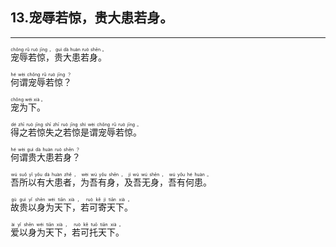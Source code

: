 ## 13.宠辱若惊，贵大患若身。
---


<ruby><rb> 宠辱若惊，贵大患若身。 </rb> <rt>chǒng  rǔ  ruò  jīng ， guì  dà  huàn  ruò  shēn 。</rt></ruby>

<ruby><rb> 何谓宠辱若惊？ </rb> <rt>hé  wèi  chǒng  rǔ  ruò  jīng ？</rt></ruby>

<ruby><rb> 宠为下。 </rb> <rt>chǒng  wéi  xià 。</rt></ruby>

<ruby><rb> 得之若惊失之若惊是谓宠辱若惊。 </rb> <rt>dé  zhī  ruò  jīng  shī  zhī  ruò  jīng  shì  wèi  chǒng  rǔ  ruò  jīng 。</rt></ruby>

<ruby><rb> 何谓贵大患若身？ </rb> <rt>hé  wèi  guì  dà  huàn  ruò  shēn ？</rt></ruby>

<ruby><rb> 吾所以有大患者，为吾有身，及吾无身，吾有何患。 </rb> <rt>wú  suǒ  yǐ  yǒu  dà  huàn  zhě ， wèi  wú  yǒu  shēn ， jí  wú  wú  shēn ， wú  yǒu  hé  huàn 。</rt></ruby>

<ruby><rb> 故贵以身为天下，若可寄天下。 </rb> <rt>gù  guì  yǐ  shēn  wéi  tiān  xià ， ruò  kě  jì  tiān  xià 。</rt></ruby>

<ruby><rb> 爱以身为天下，若可托天下。 </rb> <rt>ài  yǐ  shēn  wéi  tiān  xià ， ruò  kě  tuō  tiān  xià 。</rt></ruby>

